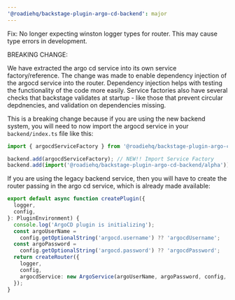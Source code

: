 ```yaml
---
'@roadiehq/backstage-plugin-argo-cd-backend': major
---
```


Fix: No longer expecting winston logger types for router. This may cause type errors in development.

BREAKING CHANGE:

We have extracted the argo cd service into its own service factory/reference. The change was made to enable dependency injection of the argocd service into the router. Dependency injection helps with testing the functionality of the code more easily. Service factories also have several checks that backstage validates at startup - like those that prevent circular depdnencies, and validation on dependencies missing.

This is a breaking change because if you are using the new backend system, you will need to now import the argocd service in your `backend/index.ts` file like this:

```typescript
import { argocdServiceFactory } from '@roadiehq/backstage-plugin-argo-cd-backend';

backend.add(argocdServiceFactory); // NEW!! Import Service Factory
backend.add(import('@roadiehq/backstage-plugin-argo-cd-backend/alpha')); // Import Plugin
```

If you are using the legacy backend service, then you will have to create the router passing in the argo cd service, which is already made available:

```typescript
export default async function createPlugin({
  logger,
  config,
}: PluginEnvironment) {
  console.log('ArgoCD plugin is initializing');
  const argoUserName =
    config.getOptionalString('argocd.username') ?? 'argocdUsername';
  const argoPassword =
    config.getOptionalString('argocd.password') ?? 'argocdPassword';
  return createRouter({
    logger,
    config,
    argocdService: new ArgoService(argoUserName, argoPassword, config, logger), // you must now pass the argo service
  });
}
```
